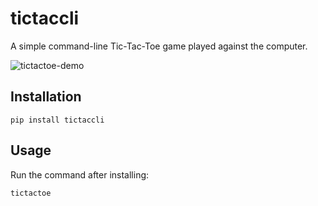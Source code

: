 # tictaccli

A simple command-line Tic-Tac-Toe game played against the computer.

![tictactoe-demo](https://github.com/erenoguzyesil/tictaccli/assets/65873434/055b8d6f-01a6-4597-9b0c-0a1c0fc3b571)

## Installation

```
pip install tictaccli
```

## Usage

Run the command after installing:
```
tictactoe
```
